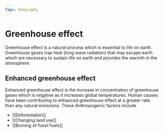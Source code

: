 ```yaml
---
Tags: Geography
---
```

# Greenhouse effect
Greenhouse effect is a natural process which is essential to life on earth.
Greenhouse gases trap heat (long wave radiation) that may escape earth which are necessary to sustain life on earth and provides the warmth in the atmosphere.

## Enhanced greenhouse effect
Enhanced greenhouse effect is the increase in concentration of greenhouse gases which is negative as it increases global temperatures.
Human causes have been contributing to enhanced greenhouse effect at a greater rate than any natural emissions.
These Anthropogenic factors include
- [[Deforestation]]
- [[Changing land use]]
- [[Burning of fossil fuels]]